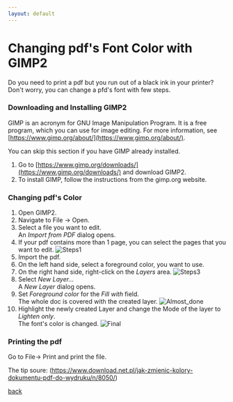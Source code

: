 ```yaml
---
layout: default
---
```


# Changing pdf's Font Color with GIMP2

Do you need to print a pdf but you run out of a black ink in your printer? Don't worry, you can change a pfd's font with few steps.

### Downloading and Installing GIMP2

GIMP is an acronym for GNU Image Manipulation Program. It is a free program, which you can use for image editing. For more information, see [https://www.gimp.org/about/](https://www.gimp.org/about/).

You can skip this section if you have GIMP already installed.

1. Go to [https://www.gimp.org/downloads/](https://www.gimp.org/downloads/) and download GIMP2. 
1. To install GIMP, follow the instructions from the gimp.org website.

### Changing pdf's Color

1. Open GIMP2.
1. Navigate to File -> Open.
1. Select a file you want to edit. <br/>
An _Import from PDF_ dialog opens.
1. If your pdf contains more than 1 page, you can select the pages that you want to edit.
![Steps1](https://github.com/Justyna1Adam/dots-hyphens-hashes/blob/master/images/screenshot11.png?raw=true)
1. Import the pdf.
1. On the left hand side, select a foreground color, you want to use.
1. On the right hand side, right-click on the _Layers_ area.
![Steps3](https://github.com/Justyna1Adam/dots-hyphens-hashes/blob/master/images/screenshot22.png?raw=true)
1. Select _New Layer..._ <br/>
A _New Layer_ dialog opens.
1. Set _Foreground color_ for the _Fill with_ field. <br/>
The whole doc is covered with the created layer.
![Almost_done](https://github.com/Justyna1Adam/dots-hyphens-hashes/blob/master/images/screenshot4.png?raw=true)
1. Highlight the newly created Layer and change the Mode of the layer to _Lighten only_. <br/>
The font's color is changed.
![Final](https://github.com/Justyna1Adam/dots-hyphens-hashes/blob/master/images/screenshot5.png?raw=true)

### Printing the pdf

Go to File-> Print and print the file.


The tip soure: (https://www.download.net.pl/jak-zmienic-kolory-dokumentu-pdf-do-wydruku/n/8050/)

[back](./)
